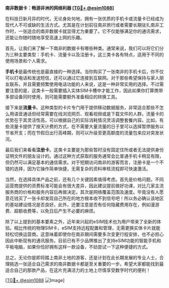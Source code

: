 **南非数据卡：畅游非洲的网络利器 [[TG💪+ @esim1088](https://t.me/s/esim1088)]**

在科技日新月异的时代，无论身处何地，拥有一张优质的手机卡或流量卡已经成为现代人不可或缺的生活方式。尤其是在计划前往南非旅行或者需要长期驻扎南非工作时，一张适合的南非数据卡就显得尤为重要了。它不仅能够满足你的通讯需求，还能让你随时随地享受高速上网的乐趣。

首先，让我们来了解一下南非的数据卡有哪些种类。通常来说，我们可以将它们分为三种主要类型：手机卡、流量卡以及注册卡。这三类卡各有特点，适用于不同的使用场景和个人需求。

**手机卡**是最传统也是最直接的一种选择。当你购买了一张南非的手机卡后，你不仅可以打电话和发送短信，还可以通过它连接到互联网。对于那些希望保持与家人朋友联系，并且需要频繁使用电话功能的人来说，这是一种非常实用的选择。不过需要注意的是，这类卡一般需要插入实体SIM卡槽中才能工作，因此如果你打算携带多部设备同时使用，则可能需要额外准备相应的转换工具。

接下来是**流量卡**。这种类型的卡片专门用于提供移动数据服务，非常适合那些不怎么用语音通话但经常需要在线浏览网页、观看视频或是下载文件的人群。流量卡的优势在于其灵活性高，可以根据自己的实际消耗情况灵活调整套餐内容。比如，有些流量卡提供了按天计费的方式，在不需要大量流量的日子里可以选择暂停服务以节省开支；而在节假日出行高峰期，则可以升级至更高额度的流量包来应对突发状况。

最后我们来看看**注册卡**。这类卡主要是为那些暂时没有固定住所或者无法提供身份证明文件的朋友设计的。通过这种方式获取的服务通常会比普通手机卡稍显有限，但仍然可以满足基本的通信需求。对于短期访问南非的游客而言，注册卡是一个不错的选择，因为它操作简单快捷，无需复杂的资料审核流程即可快速激活。

当然，在选择具体产品之前，还有几个关键因素值得考虑。首先是价格问题。不同运营商提供的资费标准可能会有很大差异，因此建议提前做好功课，对比几家主流服务商的价格和服务内容后再做决定。其次是网络覆盖范围及速度。毕竟没有人愿意花钱买了一张卡却发现自己所在的地方根本收不到信号吧！所以务必确认该地区的基站建设情况是否良好。此外，还要注意是否有任何隐藏费用存在，例如漫游费、超额收费等，以免日后产生不必要的麻烦。

除了以上提到的基本要素之外，近年来兴起的eSIM技术也为用户带来了全新的体验。相比传统的物理SIM卡，eSIM支持远程配置和管理，无需更换实体卡片就能轻松切换运营商。这意味着即使你在南非期间需要多次变更行程安排，也不必担心因此中断现有的通讯服务。目前已有不少品牌推出了支持eSIM功能的智能手机和平板电脑，如果你恰好拥有这样一款设备，不妨尝试一下这种便捷的方式。

总之，无论你是即将踏上南非土地的游客，还是计划在此长期发展的专业人士，合理挑选一张适合自己需求的南非数据卡都是至关重要的一步。希望大家都能找到最适合自己的那款产品，在这片充满活力的土地上尽情享受数字时代的便利！

[[TG💪+ @esim1088](https://t.me/s/esim1088) ![Image](https://i.postimg.cc/4NQfJmqS/Snipaste-2025-05-13-00-14-12.png)]